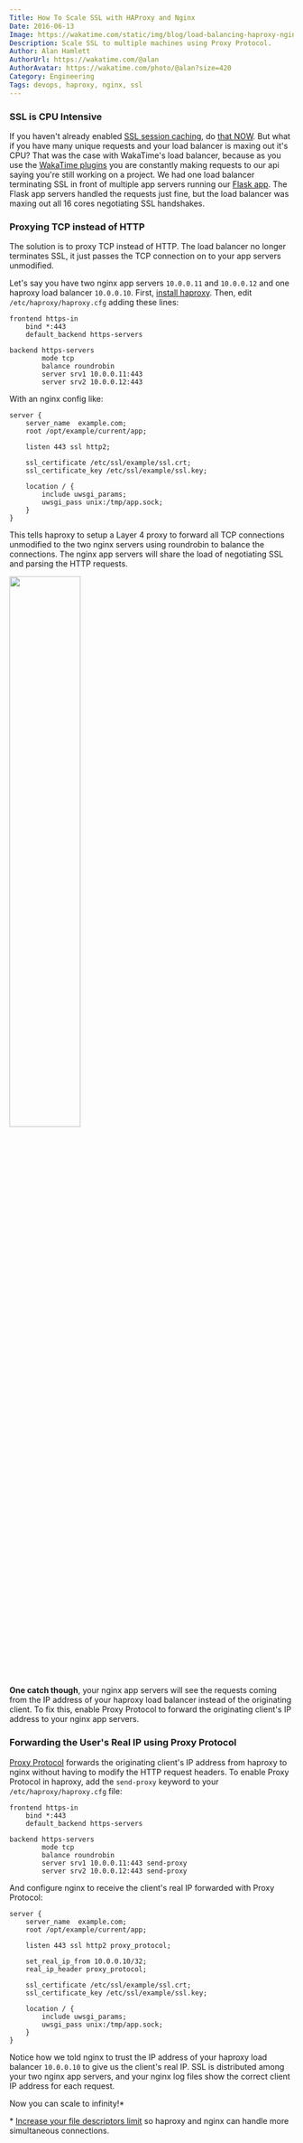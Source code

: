 ```yaml
---
Title: How To Scale SSL with HAProxy and Nginx
Date: 2016-06-13
Image: https://wakatime.com/static/img/blog/load-balancing-haproxy-nginx.png
Description: Scale SSL to multiple machines using Proxy Protocol.
Author: Alan Hamlett
AuthorUrl: https://wakatime.com/@alan
AuthorAvatar: https://wakatime.com/photo/@alan?size=420
Category: Engineering
Tags: devops, haproxy, nginx, ssl
---
```


### SSL is CPU Intensive

If you haven't already enabled [SSL session caching][nginx ssl optimization], do [that NOW][ssl caching howto].
But what if you have many unique requests and your load balancer is maxing out it's CPU?
That was the case with WakaTime's load balancer, because as you use the [WakaTime plugins][editors] you are constantly making requests to our api saying you're still working on a project.
We had one load balancer terminating SSL in front of multiple app servers running our [Flask app][flask].
The Flask app servers handled the requests just fine, but the load balancer was maxing out all 16 cores negotiating SSL handshakes.

### Proxying TCP instead of HTTP

The solution is to proxy TCP instead of HTTP.
The load balancer no longer terminates SSL, it just passes the TCP connection on to your app servers unmodified.

Let's say you have two nginx app servers `10.0.0.11` and `10.0.0.12` and one haproxy load balancer `10.0.0.10`.
First, [install haproxy][install haproxy].
Then, edit `/etc/haproxy/haproxy.cfg` adding these lines:

    frontend https-in
        bind *:443
        default_backend https-servers

    backend https-servers
            mode tcp
            balance roundrobin
            server srv1 10.0.0.11:443
            server srv2 10.0.0.12:443


With an nginx config like:

    server {
        server_name  example.com;
        root /opt/example/current/app;

        listen 443 ssl http2;

        ssl_certificate /etc/ssl/example/ssl.crt;
        ssl_certificate_key /etc/ssl/example/ssl.key;

        location / {
            include uwsgi_params;
            uwsgi_pass unix:/tmp/app.sock;
        }
    }

This tells haproxy to setup a Layer 4 proxy to forward all TCP connections unmodified to the two nginx servers using roundrobin to balance the connections.
The nginx app servers will share the load of negotiating SSL and parsing the HTTP requests.

<div class="center-xs"><img src="https://wakatime.com/static/img/blog/load-balancing-haproxy-nginx-small.png" class="img-responsive img-thumbnail m-bottom-xs-20" style="width:50%" /></div>

**One catch though**, your nginx app servers will see the requests coming from the IP address of your haproxy load balancer instead of the originating client.
To fix this, enable Proxy Protocol to forward the originating client's IP address to your nginx app servers.

### Forwarding the User's Real IP using Proxy Protocol

[Proxy Protocol][proxy protocol] forwards the originating client's IP address from haproxy to nginx without having to modify the HTTP request headers.
To enable Proxy Protocol in haproxy, add the `send-proxy` keyword to your `/etc/haproxy/haproxy.cfg` file:

    frontend https-in
        bind *:443
        default_backend https-servers

    backend https-servers
            mode tcp
            balance roundrobin
            server srv1 10.0.0.11:443 send-proxy
            server srv2 10.0.0.12:443 send-proxy

And configure nginx to receive the client's real IP forwarded with Proxy Protocol:

    server {
        server_name  example.com;
        root /opt/example/current/app;

        listen 443 ssl http2 proxy_protocol;

        set_real_ip_from 10.0.0.10/32;
        real_ip_header proxy_protocol;

        ssl_certificate /etc/ssl/example/ssl.crt;
        ssl_certificate_key /etc/ssl/example/ssl.key;

        location / {
            include uwsgi_params;
            uwsgi_pass unix:/tmp/app.sock;
        }
    }

Notice how we told nginx to trust the IP address of your haproxy load balancer `10.0.0.10` to give us the client's real IP.
SSL is distributed among your two nginx app servers, and your nginx log files show the correct client IP address for each request.

Now you can scale to infinity!\*

\* [Increase your file descriptors limit][file descriptors limit] so haproxy and nginx can handle more simultaneous connections.

[nginx ssl optimization]: https://nginx.org/en/docs/http/configuring_https_servers.html#optimization
[ssl caching howto]: https://bjornjohansen.no/optimizing-https-nginx
[editors]: https://wakatime.com/editors
[flask]: https://www.palletsprojects.com/p/flask/
[install haproxy]: https://haproxy.debian.net
[proxy protocol]: https://www.haproxy.org/download/1.7/doc/proxy-protocol.txt
[file descriptors limit]: https://www.cockroachlabs.com/docs/stable/recommended-production-settings.html#increase-the-file-descriptors-limit

